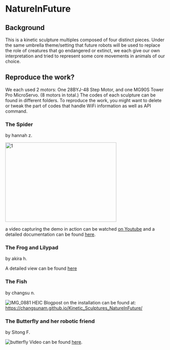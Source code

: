 # NatureInFuture

## Background
This is a kinetic sculpture multiples composed of four distinct pieces. Under the same umbrella theme/setting that future robots will be used to replace the role of creatures that go endangered or extinct, we each give our own interpretation and tried to represent some core movements in animals of our choice.

## Reproduce the work?
We each used 2 motors: One 28BYJ-48 Step Motor, and one MG90S Tower Pro MicroServo. (8 motors in total.)
The codes of each sculpture can be found in different folders. 
To reproduce the work, you might want to delete or tweak the part of codes that handle WiFi information as well as API command.

### The Spider
by hannah z.

<img alt="1" src="https://user-images.githubusercontent.com/83347817/162109072-b0a5e182-c9e4-4afb-ac77-9d338a592992.png" width="350" height="250" />

a video capturing the demo in action can be watched [on Youtube](https://youtu.be/iIokxq5maFs) and a detailed documentation can be found [here](https://hannahz.vercel.app/copycat-embedded-system).

### The Frog and Lilypad
by akira h.

A detailed view can be found [here](https://akihigaki.github.io/kinetic-sculpture.github.io/)


### The Fish
by changsu n.

![IMG_0881 HEIC](https://user-images.githubusercontent.com/25335750/162141755-1e061e1a-a6d8-4678-9bb6-76b2c3578b75.jpg)
Blogpost on the installation can be found at: https://changsunam.github.io/Kinetic_Sculptures_NatureInFuture/

### The Butterfly and her robotic friend
by Sitong F.

![butterfly](butterfly.jpg)
Video can be found [here](https://youtu.be/0pLXryBh-gg).
